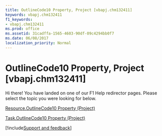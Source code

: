 ```yaml
---
title: OutlineCode10 Property, Project [vbapj.chm132411]
keywords: vbapj.chm132411
f1_keywords:
- vbapj.chm132411
ms.prod: office
ms.assetid: 31cadffa-1565-4603-90df-09c4294bb0f7
ms.date: 06/08/2017
localization_priority: Normal
---
```



# OutlineCode10 Property, Project [vbapj.chm132411]

Hi there! You have landed on one of our F1 Help redirector pages. Please select the topic you were looking for below.

[Resource.OutlineCode10 Property (Project)](http://msdn.microsoft.com/library/da53aeed-f6a8-70aa-d186-d49e172bdce2%28Office.15%29.aspx)

[Task.OutlineCode10 Property (Project)](http://msdn.microsoft.com/library/2082a4f4-bc44-c44c-0da8-817310f44055%28Office.15%29.aspx)

[!include[Support and feedback](~/includes/feedback-boilerplate.md)]